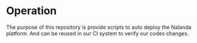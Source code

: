 # Operation

The purpose of this repository is provide scripts to auto deploy the Nalanda platform. And can be reused in our CI
system to verify our codes changes.

